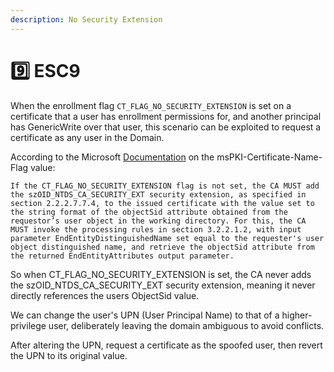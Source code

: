 ```yaml
---
description: No Security Extension
---
```


# 9️⃣ ESC9

When the enrollment flag `CT_FLAG_NO_SECURITY_EXTENSION` is set on a certificate that a user has enrollment permissions for, and another principal has GenericWrite over that user, this scenario can be exploited to request a certificate as any user in the Domain.

According to the Microsoft [Documentation](https://learn.microsoft.com/en-us/openspecs/windows\_protocols/ms-wcce/a1f27ffb-7f74-4fa1-8841-7cde4ba0bcfe) on the msPKI-Certificate-Name-Flag value:

```
If the CT_FLAG_NO_SECURITY_EXTENSION flag is not set, the CA MUST add the szOID_NTDS_CA_SECURITY_EXT security extension, as specified in section 2.2.2.7.7.4, to the issued certificate with the value set to the string format of the objectSid attribute obtained from the requestor’s user object in the working directory. For this, the CA MUST invoke the processing rules in section 3.2.2.1.2, with input parameter EndEntityDistinguishedName set equal to the requester's user object distinguished name, and retrieve the objectSid attribute from the returned EndEntityAttributes output parameter.
```

So when CT\_FLAG\_NO\_SECURITY\_EXTENSION is set, the CA never adds the szOID\_NTDS\_CA\_SECURITY\_EXT security extension, meaning it never directly references the users ObjectSid value.

We can change the user's UPN (User Principal Name) to that of a higher-privilege user, deliberately leaving the domain ambiguous to avoid conflicts.&#x20;

After altering the UPN, request a certificate as the spoofed user, then revert the UPN to its original value.
